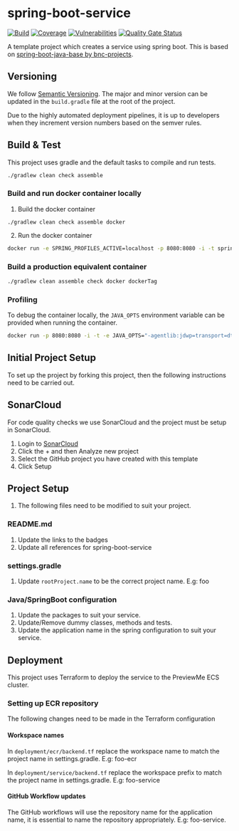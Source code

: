 # spring-boot-service

[![Build](https://github.com/previewme/spring-boot-service/actions/workflows/build.yml/badge.svg)](https://github.com/previewme/spring-boot-service/actions/workflows/build.yml)
[![Coverage](https://sonarcloud.io/api/project_badges/measure?project=previewme_spring-boot-service&metric=coverage)](https://sonarcloud.io/dashboard?id=previewme_spring-boot-service)
[![Vulnerabilities](https://sonarcloud.io/api/project_badges/measure?project=previewme_spring-boot-service&metric=vulnerabilities)](https://sonarcloud.io/dashboard?id=previewme_spring-boot-service)
[![Quality Gate Status](https://sonarcloud.io/api/project_badges/measure?project=previewme_spring-boot-service&metric=alert_status)](https://sonarcloud.io/dashboard?id=previewme_spring-boot-service)

A template project which creates a service using spring boot. This is based
on [spring-boot-java-base by bnc-projects](https://github.com/bnc-projects/spring-boot-java-base/).

## Versioning
We follow [Semantic Versioning](https://semver.org/). The major and minor version can be updated in the `build.gradle` file at the root of the project.

Due to the highly automated deployment pipelines, it is up to developers when they increment version numbers based on the semver rules.

## Build & Test

This project uses gradle and the default tasks to compile and run tests.

```bash
./gradlew clean check assemble
```

### Build and run docker container locally

1. Build the docker container

```
./gradlew clean check assemble docker
```

2. Run the docker container

```bash
docker run -e SPRING_PROFILES_ACTIVE=localhost -p 8080:8080 -i -t spring-boot-service
```

### Build a production equivalent container

```bash
./gradlew clean assemble check docker dockerTag
```

### Profiling

To debug the container locally, the `JAVA_OPTS` environment variable can be provided when running
the container.

```bash
docker run -p 8080:8080 -i -t -e JAVA_OPTS="-agentlib:jdwp=transport=dt_socket,server=y,suspend=n,address=5005" spring-boot-service
```

## Initial Project Setup

To set up the project by forking this project, then the following instructions need to be carried
out.

## SonarCloud

For code quality checks we use SonarCloud and the project must be setup in SonarCloud.

1. Login to [SonarCloud](https://sonarcloud.io/organizations/previewme)
2. Click the + and then Analyze new project
3. Select the GitHub project you have created with this template
4. Click Setup

## Project Setup

1. The following files need to be modified to suit your project.

### README.md

1. Update the links to the badges
2. Update all references for spring-boot-service

### settings.gradle

1. Update `rootProject.name` to be the correct project name. E.g: foo

### Java/SpringBoot configuration

1. Update the packages to suit your service.
2. Update/Remove dummy classes, methods and tests.
3. Update the application name in the spring configuration to suit your service.

## Deployment

This project uses Terraform to deploy the service to the PreviewMe ECS cluster.

### Setting up ECR repository
The following changes need to be made in the Terraform configuration

#### Workspace names
In `deployment/ecr/backend.tf` replace the workspace name to match the project name in settings.gradle. E.g: foo-ecr

In `deployment/service/backend.tf` replace the workspace prefix to match the project name in settings.gradle. E.g: foo-service

#### GitHub Workflow updates
The GitHub workflows will use the repository name for the application name, it is essential to name the repository appropriately. E.g: foo-service.



